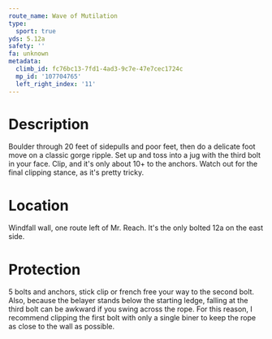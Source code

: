 ```yaml
---
route_name: Wave of Mutilation
type:
  sport: true
yds: 5.12a
safety: ''
fa: unknown
metadata:
  climb_id: fc76bc13-7fd1-4ad3-9c7e-47e7cec1724c
  mp_id: '107704765'
  left_right_index: '11'
---
```

# Description
Boulder through 20 feet of sidepulls and poor feet, then do a delicate foot move on a classic gorge ripple. Set up and toss into a jug with the third bolt in your face. Clip, and it's only about 10+ to the anchors. Watch out for the final clipping stance, as it's pretty tricky.

# Location
Windfall wall, one route left of Mr. Reach. It's the only bolted 12a on the east side.

# Protection
5 bolts and anchors, stick clip or french free your way to the second bolt. Also, because the belayer stands below the starting ledge, falling at the third bolt can be awkward if you swing across the rope. For this reason, I recommend clipping the first bolt with only a single biner to keep the rope as close to the wall as possible.
